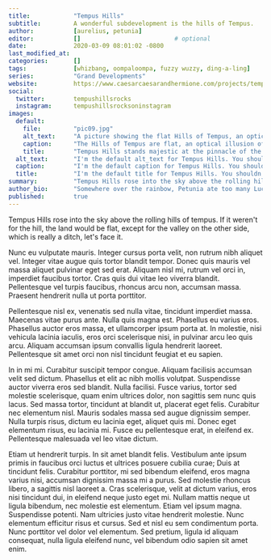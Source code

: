 ```yaml
---
title:            "Tempus Hills"
subtitle:         A wonderful subdevelopment is the hills of Tempus.
author:           [aurelius, petunia]
editor:           []                          # optional
date:             2020-03-09 08:01:02 -0800
last_modified_at: 
categories:       []
tags:             [whizbang, oompaloompa, fuzzy wuzzy, ding-a-ling]
series:           "Grand Developments"
website:          https://www.caesarcaesarandhermione.com/projects/tempus_hills.html
social:
  twitter:        tempushillsrocks
  instagram:      tempushillsrocksoninstagram
images:
  default:
    file:         "pic09.jpg"
    alt_text:     "A picture showing the flat Hills of Tempus, an optical illusion of hills drawn into the grass so that they look like hills, but they're really in a valley. All of the glamour, none of the climbing!" # for screen readers
    caption:      "The Hills of Tempus are flat, an optical illusion of hills drawn into the grass so that they look like hills, but they're really in a valley. All of the glamour, none of the climbing!"
    title:        "Tempus Hills stands majestic at the pinnacle of the hill."
  alt_text:       "I'm the default alt_text for Tempus Hills. You shouldn't really see me anywhere."
  caption:        "I'm the default caption for Tempus Hills. You shouldn't really see me anywhere."
  title:          "I'm the default title for Tempus Hills. You shouldn't really see me anywhere."
summary:          "Tempus Hills rose into the sky above the rolling hills of tempus. In eleifend neque justo eget mi. Nullam mattis neque ut ligula bibendum, nec molestie est elementum. Etiam vel ipsum magna. Suspendisse potenti. Nam ultricies justo vitae hendrerit molestie. Nunc elementum efficitur risus et cursus. Sed et nisl eu sem condimentum porta. Nunc porttitor vel dolor." # summaries are used on list (index) pages rather than excerts, so that authors have more control over the lead-in
author_bio:       "Somewhere over the rainbow, Petunia ate too many Lucky Charms and ended up dreaming about little pots of shamrocked gold." # optional; used for an author who is set to `published=false`
published:        true
---
```


Tempus Hills rose into the sky above the rolling hills of tempus. If it weren't for the hill, the land would be flat, except for the valley on the other side, which is really a ditch, let's face it.

 Nunc eu vulputate mauris. Integer cursus porta velit, non rutrum nibh aliquet vel. Integer vitae augue quis tortor blandit tempor. Donec quis mauris vel massa aliquet pulvinar eget sed erat. Aliquam nisl mi, rutrum vel orci in, imperdiet faucibus tortor. Cras quis dui vitae leo viverra blandit. Pellentesque vel turpis faucibus, rhoncus arcu non, accumsan massa. Praesent hendrerit nulla ut porta porttitor.

Pellentesque nisl ex, venenatis sed nulla vitae, tincidunt imperdiet massa. Maecenas vitae purus ante. Nulla quis magna est. Phasellus eu varius eros. Phasellus auctor eros massa, et ullamcorper ipsum porta at. In molestie, nisi vehicula lacinia iaculis, eros orci scelerisque nisi, in pulvinar arcu leo quis arcu. Aliquam accumsan ipsum convallis ligula hendrerit laoreet. Pellentesque sit amet orci non nisl tincidunt feugiat et eu sapien.

In in mi mi. Curabitur suscipit tempor congue. Aliquam facilisis accumsan velit sed dictum. Phasellus et elit ac nibh mollis volutpat. Suspendisse auctor viverra eros sed blandit. Nulla facilisi. Fusce varius, tortor sed molestie scelerisque, quam enim ultrices dolor, non sagittis sem nunc quis lacus. Sed massa tortor, tincidunt at blandit ut, placerat eget felis. Curabitur nec elementum nisl. Mauris sodales massa sed augue dignissim semper. Nulla turpis risus, dictum eu lacinia eget, aliquet quis mi. Donec eget elementum risus, eu lacinia mi. Fusce eu pellentesque erat, in eleifend ex. Pellentesque malesuada vel leo vitae dictum.

Etiam ut hendrerit turpis. In sit amet blandit felis. Vestibulum ante ipsum primis in faucibus orci luctus et ultrices posuere cubilia curae; Duis at tincidunt felis. Curabitur porttitor, mi sed bibendum eleifend, eros magna varius nisi, accumsan dignissim massa mi a purus. Sed molestie rhoncus libero, a sagittis nisl laoreet a. Cras scelerisque, velit at dictum varius, eros nisi tincidunt dui, in eleifend neque justo eget mi. Nullam mattis neque ut ligula bibendum, nec molestie est elementum. Etiam vel ipsum magna. Suspendisse potenti. Nam ultricies justo vitae hendrerit molestie. Nunc elementum efficitur risus et cursus. Sed et nisl eu sem condimentum porta. Nunc porttitor vel dolor vel elementum. Sed pretium, ligula id aliquam consequat, nulla ligula eleifend nunc, vel bibendum odio sapien sit amet enim. 

